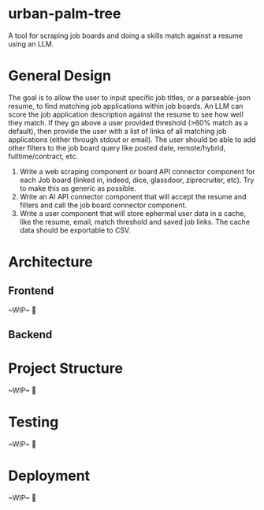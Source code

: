 # urban-palm-tree
A tool for scraping job boards and doing a skills match against a resume using an LLM. 

# General Design
The goal is to allow the user to input specific job titles, or a parseable-json resume, to find matching job applications within job boards. An LLM can score the job application description against the resume to see how well they match. If they go above a user provided threshold (>60% match as a default), then provide the user with a list of links of all matching job applications (either through stdout or email). The user should be able to add other filters to the job board query like posted date, remote/hybrid, fulltime/contract, etc.

1. Write a web scraping component or board API connector component for each Job board (linked in, indeed, dice, glassdoor, ziprecruiter, etc). Try to make this as generic as possible. 
2. Write an AI API connector component that will accept the resume and filters and call the job board connector component.
3. Write a user component that will store ephermal user data in a cache, like the resume, email, match threshold and saved job links. The cache data should be exportable to CSV. 

# Architecture
## Frontend
~WIP~ 🤠
## Backend

# Project Structure
~WIP~ 🤠
# Testing
~WIP~ 🤠
# Deployment
~WIP~ 🤠

